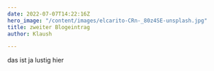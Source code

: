 ```yaml
---
date: 2022-07-07T14:22:16Z
hero_image: "/content/images/elcarito-CRn-_80z4SE-unsplash.jpg"
title: zweiter Blogeintrag
author: Klaush

---
```

das ist ja lustig hier